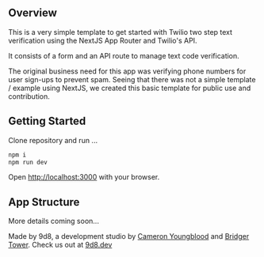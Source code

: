 ## Overview

This is a very simple template to get started with Twilio two step text verification using the NextJS App Router and Twilio's API.

It consists of a form and an API route to manage text code verification.

The original business need for this app was verifying phone numbers for user sign-ups to prevent spam. Seeing that there was not a simple template / example using NextJS, we created this basic template for public use and contribution.

## Getting Started

Clone repository and run ...

```bash
npm i
npm run dev
```

Open [http://localhost:3000](http://localhost:3000) with your browser.

## App Structure

More details coming soon...

Made by 9d8, a development studio by [Cameron Youngblood](https://github.com/youngbloodcyb) and [Bridger Tower](https://github.com/brijr).
Check us out at [9d8.dev](https://9d8.vercel.app/)
